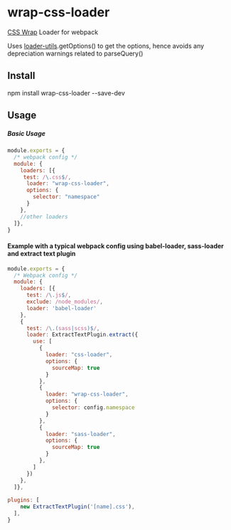 # wrap-css-loader
[CSS Wrap](https://github.com/benignware/css-wrap) Loader for webpack

Uses [loader-utils](https://github.com/webpack/loader-utils).getOptions() to get the options, hence avoids any depreciation warnings related to parseQuery()

## Install
npm install wrap-css-loader --save-dev

## Usage

##### Basic Usage
```javascript
module.exports = {
  /* webpack config */
  module: {
    loaders: [{
     test: /\.css$/,
      loader: "wrap-css-loader",
      options: {
        selector: "namespace"
      }
    },
    //other loaders
  ]},
}
```

#### Example with a typical webpack config using babel-loader, sass-loader and extract text plugin

```javascript
module.exports = {
  /* Webpack config */
  module: {
    loaders: [{
      test: /\.js$/,
      exclude: /node_modules/,
      loader: 'babel-loader'
    },
    {
      test: /\.(sass|scss)$/,
      loader: ExtractTextPlugin.extract({
        use: [
          {
            loader: "css-loader",
            options: {
              sourceMap: true
            }
          },
          {
            loader: "wrap-css-loader",
            options: {
              selector: config.namespace
            }
          },          
          {
            loader: "sass-loader",
            options: {
              sourceMap: true
            }
          },
        ]
      })
    },
  ]},
  
plugins: [
    new ExtractTextPlugin('[name].css'),
  ],
}
```
